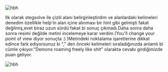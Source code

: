 ![hbh](https://github.com/C10ud-0/ctf/blob/master/hellboundhackers/stega/7/stegano7.JPG)


Ilk olarak stegsolve ile çizili alanı belirginleştirdim ve alanlardaki kelimeleri denedim özellikle help'in alan içine alınması bir hint gibi gelmişti fakat değilmiş,evet biraz uzun sürdü fakat bi sonuç çıkmadı.Daha sonra daha sonra resimi değilde metini incelemeye karar verdim.(You'll change your point of view diyor sonuçta :) )Metindeki noktalama işaretlerine dikkat edince fark ediyorsunuz ki "," den önceki kelimeleri sıraladığınızda anlamlı bi cümle çıkıyor."Demons roaming freely like shit" olarakta cevabı girdiğimizde puan geliyor.

![hbh](https://raw.githubusercontent.com/C10ud-0/ctf/master/hellboundhackers/stega/7/7.png)
